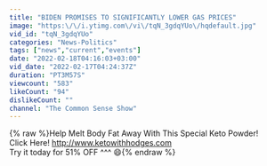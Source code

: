 ```yaml
---
title: "BIDEN PROMISES TO SIGNIFICANTLY LOWER GAS PRICES"
image: "https:\/\/i.ytimg.com\/vi\/tqN_3gdqYUo\/hqdefault.jpg"
vid_id: "tqN_3gdqYUo"
categories: "News-Politics"
tags: ["news","current","events"]
date: "2022-02-18T04:16:03+03:00"
vid_date: "2022-02-17T04:24:37Z"
duration: "PT3M57S"
viewcount: "583"
likeCount: "94"
dislikeCount: ""
channel: "The Common Sense Show"
---
```

{% raw %}Help Melt Body Fat Away With This Special Keto Powder! <br />  Click Here!    <a rel="nofollow" target="blank" href="http://www.ketowithhodges.com">http://www.ketowithhodges.com</a><br />Try it today for 51% OFF ^^^ 😄{% endraw %}
